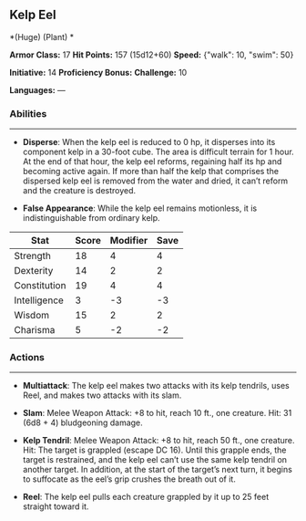 ## Kelp Eel
*(Huge) (Plant) *

**Armor Class:** 17
**Hit Points:** 157 (15d12+60)
**Speed:** {"walk": 10, "swim": 50}

**Initiative:** 14
**Proficiency Bonus:**
**Challenge:** 10

**Languages:** —

### Abilities
 --- 
- **Disperse**: When the kelp eel is reduced to 0 hp, it disperses into its component kelp in a 30-foot cube. The area is difficult terrain for 1 hour. At the end of that hour, the kelp eel reforms, regaining half its hp and becoming active again. If more than half the kelp that comprises the dispersed kelp eel is removed from the water and dried, it can’t reform and the creature is destroyed.

- **False Appearance**: While the kelp eel remains motionless, it is indistinguishable from ordinary kelp.



| Stat | Score | Modifier | Save |
| ---- | ---- | ---- | ---- |
| Strength | 18 | 4 | 4 |
| Dexterity | 14 | 2 | 2 |
| Constitution | 19 | 4 | 4 |
| Intelligence | 3 | -3 | -3 |
| Wisdom | 15 | 2 | 2 |
| Charisma | 5 | -2 | -2 |

### Actions
 --- 
- **Multiattack**: The kelp eel makes two attacks with its kelp tendrils, uses Reel, and makes two attacks with its slam.

- **Slam**: Melee Weapon Attack: +8 to hit, reach 10 ft., one creature. Hit: 31 (6d8 + 4) bludgeoning damage.

- **Kelp Tendril**: Melee Weapon Attack: +8 to hit, reach 50 ft., one creature. Hit: The target is grappled (escape DC 16). Until this grapple ends, the target is restrained, and the kelp eel can’t use the same kelp tendril on another target. In addition, at the start of the target’s next turn, it begins to suffocate as the eel’s grip crushes the breath out of it.

- **Reel**: The kelp eel pulls each creature grappled by it up to 25 feet straight toward it.

